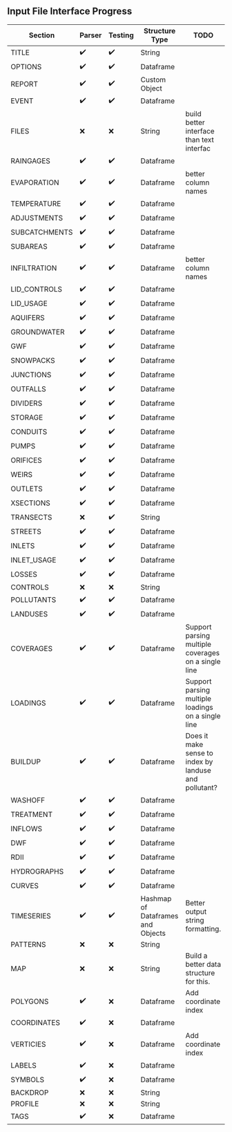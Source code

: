 ## Input File Interface Progress

| Section       | Parser             | Testing            | Structure Type                     | TODO                                                  |
|---------------|--------------------|--------------------|------------------------------------|-------------------------------------------------------|
| TITLE         | :heavy_check_mark: | :heavy_check_mark: | String                             |                                                       |
| OPTIONS       | :heavy_check_mark: | :heavy_check_mark: | Dataframe                          |                                                       |
| REPORT        | :heavy_check_mark: | :heavy_check_mark: | Custom Object                      |                                                       |
| EVENT         | :heavy_check_mark: | :heavy_check_mark: | Dataframe                          |                                                       |
| FILES         | :x:                | :x:                | String                             | build better interface than text interfac             |
| RAINGAGES     | :heavy_check_mark: | :heavy_check_mark: | Dataframe                          |                                                       |
| EVAPORATION   | :heavy_check_mark: | :heavy_check_mark: | Dataframe                          | better column names                                   |
| TEMPERATURE   | :heavy_check_mark: | :heavy_check_mark: | Dataframe                          |                                                       |
| ADJUSTMENTS   | :heavy_check_mark: | :heavy_check_mark: | Dataframe                          |                                                       |
| SUBCATCHMENTS | :heavy_check_mark: | :heavy_check_mark: | Dataframe                          |                                                       |
| SUBAREAS      | :heavy_check_mark: | :heavy_check_mark: | Dataframe                          |                                                       |
| INFILTRATION  | :heavy_check_mark: | :heavy_check_mark: | Dataframe                          | better column names                                   |
| LID_CONTROLS  | :heavy_check_mark: | :heavy_check_mark: | Dataframe                          |                                                       |
| LID_USAGE     | :heavy_check_mark: | :heavy_check_mark: | Dataframe                          |                                                       |
| AQUIFERS      | :heavy_check_mark: | :heavy_check_mark: | Dataframe                          |                                                       |
| GROUNDWATER   | :heavy_check_mark: | :heavy_check_mark: | Dataframe                          |                                                       |
| GWF           | :heavy_check_mark: | :heavy_check_mark: | Dataframe                          |                                                       |
| SNOWPACKS     | :heavy_check_mark: | :heavy_check_mark: | Dataframe                          |                                                       |
| JUNCTIONS     | :heavy_check_mark: | :heavy_check_mark: | Dataframe                          |                                                       |
| OUTFALLS      | :heavy_check_mark: | :heavy_check_mark: | Dataframe                          |                                                       |
| DIVIDERS      | :heavy_check_mark: | :heavy_check_mark: | Dataframe                          |                                                       |
| STORAGE       | :heavy_check_mark: | :heavy_check_mark: | Dataframe                          |                                                       |
| CONDUITS      | :heavy_check_mark: | :heavy_check_mark: | Dataframe                          |                                                       |
| PUMPS         | :heavy_check_mark: | :heavy_check_mark: | Dataframe                          |                                                       |
| ORIFICES      | :heavy_check_mark: | :heavy_check_mark: | Dataframe                          |                                                       |
| WEIRS         | :heavy_check_mark: | :heavy_check_mark: | Dataframe                          |                                                       |
| OUTLETS       | :heavy_check_mark: | :heavy_check_mark: | Dataframe                          |                                                       |
| XSECTIONS     | :heavy_check_mark: | :heavy_check_mark: | Dataframe                          |                                                       |
| TRANSECTS     | :x:                | :heavy_check_mark: | String                             |                                                       |
| STREETS       | :heavy_check_mark: | :heavy_check_mark: | Dataframe                          |                                                       |
| INLETS        | :heavy_check_mark: | :heavy_check_mark: | Dataframe                          |                                                       |
| INLET_USAGE   | :heavy_check_mark: | :heavy_check_mark: | Dataframe                          |                                                       |
| LOSSES        | :heavy_check_mark: | :heavy_check_mark: | Dataframe                          |                                                       |
| CONTROLS      | :x:                | :x:                | String                             |                                                       |
| POLLUTANTS    | :heavy_check_mark: | :heavy_check_mark: | Dataframe                          |                                                       |
| LANDUSES      | :heavy_check_mark: | :heavy_check_mark: | Dataframe                          |                                                       |
| COVERAGES     | :heavy_check_mark: | :heavy_check_mark: | Dataframe                          | Support parsing multiple coverages on a single line   |
| LOADINGS      | :heavy_check_mark: | :heavy_check_mark: | Dataframe                          | Support parsing multiple loadings on a single line    |
| BUILDUP       | :heavy_check_mark: | :heavy_check_mark: | Dataframe                          | Does it make sense to index by landuse and pollutant? |
| WASHOFF       | :heavy_check_mark: | :heavy_check_mark: | Dataframe                          |                                                       |
| TREATMENT     | :heavy_check_mark: | :heavy_check_mark: | Dataframe                          |                                                       |
| INFLOWS       | :heavy_check_mark: | :heavy_check_mark: | Dataframe                          |                                                       |
| DWF           | :heavy_check_mark: | :heavy_check_mark: | Dataframe                          |                                                       |
| RDII          | :heavy_check_mark: | :heavy_check_mark: | Dataframe                          |                                                       |
| HYDROGRAPHS   | :heavy_check_mark: | :heavy_check_mark: | Dataframe                          |                                                       |
| CURVES        | :heavy_check_mark: | :heavy_check_mark: | Dataframe                          |                                                       |
| TIMESERIES    | :heavy_check_mark: | :heavy_check_mark: | Hashmap of Dataframes and Objects  | Better output string formatting.                      |
| PATTERNS      | :x:                | :x:                | String                             |                                                       |
| MAP           | :x:                | :x:                | String                             | Build a better data structure for this.               |
| POLYGONS      | :heavy_check_mark: | :x:                | Dataframe                          | Add coordinate index                                  |
| COORDINATES   | :heavy_check_mark: | :x:                | Dataframe                          |                                                       |
| VERTICIES     | :heavy_check_mark: | :x:                | Dataframe                          | Add coordinate index                                  |
| LABELS        | :heavy_check_mark: | :x:                | Dataframe                          |                                                       |
| SYMBOLS       | :heavy_check_mark: | :x:                | Dataframe                          |                                                       |
| BACKDROP      | :x:                | :x:                | String                             |                                                       |
| PROFILE       | :x:                | :x:                | String                             |                                                       |
| TAGS          | :heavy_check_mark: | :x:                | Dataframe                          |                                                       |
